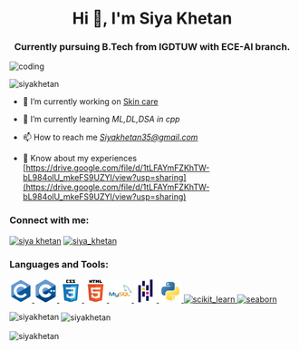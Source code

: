 <h1 align="center">Hi 👋, I'm Siya Khetan</h1>
<h3 align="center">Currently pursuing B.Tech from IGDTUW with ECE-AI branch.</h3>
<img align="right "alt="coding" width="400" src="https://encrypted-tbn0.gstatic.com/images?q=tbn:ANd9GcRggxf0Bt4g0VH0mfmC8TjHz5w2sfJp78WPjw&s">

<p align="left"> <img src="https://komarev.com/ghpvc/?username=siyakhetan&label=Profile%20views&color=0e75b6&style=flat" alt="siyakhetan" /> </p>

- 🔭 I’m currently working on [Skin care](https://drive.google.com/file/d/11Et23x2Gr7FIfYQ7rallhCHVHvEQiNP3/view?usp=sharing)

- 🌱 I’m currently learning *ML,DL,DSA in cpp*

- 📫 How to reach me *Siyakhetan35@gmail.com*

- 📄 Know about my experiences [https://drive.google.com/file/d/1tLFAYmFZKhTW-bL984olU_mkeFS9UZYI/view?usp=sharing](https://drive.google.com/file/d/1tLFAYmFZKhTW-bL984olU_mkeFS9UZYI/view?usp=sharing)

<h3 align="left">Connect with me:</h3>
<p align="left">
<a href="https://linkedin.com/in/siya khetan" target="blank"><img align="center" src="https://raw.githubusercontent.com/rahuldkjain/github-profile-readme-generator/master/src/images/icons/Social/linked-in-alt.svg" alt="siya khetan" height="30" width="40" /></a>
<a href="https://www.leetcode.com/siya_khetan" target="blank"><img align="center" src="https://raw.githubusercontent.com/rahuldkjain/github-profile-readme-generator/master/src/images/icons/Social/leet-code.svg" alt="siya_khetan" height="30" width="40" /></a>
</p>

<h3 align="left">Languages and Tools:</h3>
<p align="left"> <a href="https://www.cprogramming.com/" target="_blank" rel="noreferrer"> <img src="https://raw.githubusercontent.com/devicons/devicon/master/icons/c/c-original.svg" alt="c" width="40" height="40"/> </a> <a href="https://www.w3schools.com/cpp/" target="_blank" rel="noreferrer"> <img src="https://raw.githubusercontent.com/devicons/devicon/master/icons/cplusplus/cplusplus-original.svg" alt="cplusplus" width="40" height="40"/> </a> <a href="https://www.w3schools.com/css/" target="_blank" rel="noreferrer"> <img src="https://raw.githubusercontent.com/devicons/devicon/master/icons/css3/css3-original-wordmark.svg" alt="css3" width="40" height="40"/> </a> <a href="https://www.w3.org/html/" target="_blank" rel="noreferrer"> <img src="https://raw.githubusercontent.com/devicons/devicon/master/icons/html5/html5-original-wordmark.svg" alt="html5" width="40" height="40"/> </a> <a href="https://www.mysql.com/" target="_blank" rel="noreferrer"> <img src="https://raw.githubusercontent.com/devicons/devicon/master/icons/mysql/mysql-original-wordmark.svg" alt="mysql" width="40" height="40"/> </a> <a href="https://pandas.pydata.org/" target="_blank" rel="noreferrer"> <img src="https://raw.githubusercontent.com/devicons/devicon/2ae2a900d2f041da66e950e4d48052658d850630/icons/pandas/pandas-original.svg" alt="pandas" width="40" height="40"/> </a> <a href="https://www.python.org" target="_blank" rel="noreferrer"> <img src="https://raw.githubusercontent.com/devicons/devicon/master/icons/python/python-original.svg" alt="python" width="40" height="40"/> </a> <a href="https://scikit-learn.org/" target="_blank" rel="noreferrer"> <img src="https://upload.wikimedia.org/wikipedia/commons/0/05/Scikit_learn_logo_small.svg" alt="scikit_learn" width="40" height="40"/> </a> <a href="https://seaborn.pydata.org/" target="_blank" rel="noreferrer"> <img src="https://seaborn.pydata.org/_images/logo-mark-lightbg.svg" alt="seaborn" width="40" height="40"/> </a> </p>

<p><img align="left" src="https://github-readme-stats.vercel.app/api/top-langs?username=siyakhetan&show_icons=true&locale=en&layout=compact" alt="siyakhetan" /></p>

<p>&nbsp;<img align="center" src="https://github-readme-stats.vercel.app/api?username=siyakhetan&show_icons=true&locale=en" alt="siyakhetan" /></p>

<p><img align="center" src="https://github-readme-streak-stats.herokuapp.com/?user=siyakhetan&" alt="siyakhetan" /></p>
